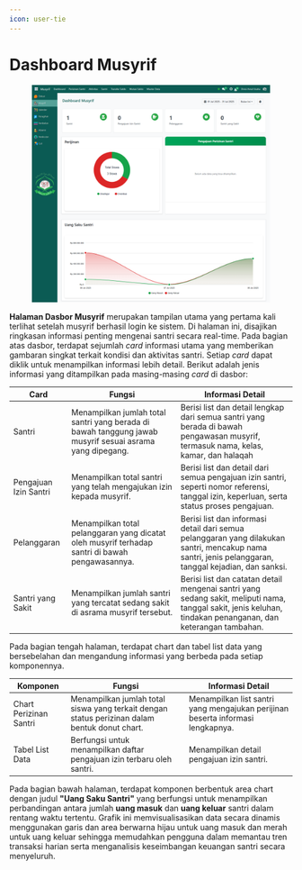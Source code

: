 ```yaml
---
icon: user-tie
---
```


# Dashboard Musyrif

<figure><img src="../../.gitbook/assets/screencapture-localhost-8069-odoo-action-682-2025-07-14-11_22_41.png" alt=""><figcaption></figcaption></figure>

**Halaman Dasbor Musyrif** merupakan tampilan utama yang pertama kali terlihat setelah musyrif berhasil login ke sistem. Di halaman ini, disajikan ringkasan informasi penting mengenai santri secara real-time. Pada bagian atas dasbor, terdapat sejumlah _card_ informasi utama yang memberikan gambaran singkat terkait kondisi dan aktivitas santri. Setiap _card_ dapat diklik untuk menampilkan informasi lebih detail. Berikut adalah jenis informasi yang ditampilkan pada masing-masing _card_ di dasbor:

| Card                  | Fungsi                                                                                                   | Informasi Detail                                                                                                                                             |
| --------------------- | -------------------------------------------------------------------------------------------------------- | ------------------------------------------------------------------------------------------------------------------------------------------------------------ |
| Santri                | Menampilkan jumlah total santri yang berada di bawah tanggung jawab musyrif sesuai asrama yang dipegang. | Berisi list dan detail lengkap dari semua santri yang berada di bawah pengawasan musyrif, termasuk nama, kelas, kamar, dan halaqah                           |
| Pengajuan Izin Santri | Menampilkan total santri yang telah mengajukan izin kepada musyrif.                                      | Berisi list dan detail dari semua pengajuan izin santri, seperti nomor referensi, tanggal izin, keperluan, serta status proses pengajuan.                    |
| Pelanggaran           | Menampilkan total pelanggaran yang dicatat oleh musyrif terhadap santri di bawah pengawasannya.          | Berisi list dan informasi detail dari semua pelanggaran yang dilakukan santri, mencakup nama santri, jenis pelanggaran, tanggal kejadian, dan sanksi.        |
| Santri yang Sakit     | Menampilkan jumlah santri yang tercatat sedang sakit di asrama musyrif tersebut.                         | Berisi list dan catatan detail mengenai santri yang sedang sakit, meliputi nama, tanggal sakit, jenis keluhan, tindakan penanganan, dan keterangan tambahan. |

Pada bagian tengah halaman, terdapat chart dan tabel list data yang bersebelahan dan mengandung informasi yang berbeda pada setiap komponennya.

| Komponen               | Fungsi                                                                                        | Informasi Detail                                                                |
| ---------------------- | --------------------------------------------------------------------------------------------- | ------------------------------------------------------------------------------- |
| Chart Perizinan Santri | Menampilkan jumlah total siswa yang terkait dengan status perizinan dalam bentuk donut chart. | Menampilkan list santri yang mengajukan perijinan beserta informasi lengkapnya. |
| Tabel List Data        | Berfungsi untuk menampilkan daftar pengajuan izin terbaru oleh santri.                        | Menampilkan detail pengajuan izin santri.                                       |

Pada bagian bawah halaman, terdapat komponen berbentuk area chart dengan judul **"Uang Saku Santri"** yang berfungsi untuk menampilkan perbandingan antara jumlah **uang masuk** dan **uang keluar** santri dalam rentang waktu tertentu. Grafik ini memvisualisasikan data secara dinamis menggunakan garis dan area berwarna hijau untuk uang masuk dan merah untuk uang keluar sehingga memudahkan pengguna dalam memantau tren transaksi harian serta menganalisis keseimbangan keuangan santri secara menyeluruh.
